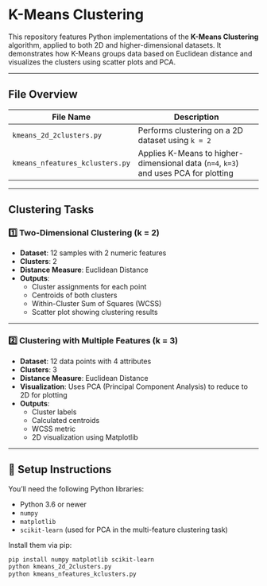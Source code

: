 # K-Means Clustering 

This repository features Python implementations of the **K-Means Clustering** algorithm, applied to both 2D and higher-dimensional datasets. It demonstrates how K-Means groups data based on Euclidean distance and visualizes the clusters using scatter plots and PCA.

---

## File Overview

| File Name                   | Description                                                  |
|----------------------------|--------------------------------------------------------------|
| `kmeans_2d_2clusters.py`       | Performs clustering on a 2D dataset using `k = 2`                |
| `kmeans_nfeatures_kclusters.py` | Applies K-Means to higher-dimensional data (`n=4`, `k=3`) and uses PCA for plotting |

---

## Clustering Tasks

### 1️⃣ Two-Dimensional Clustering (k = 2)

- **Dataset**: 12 samples with 2 numeric features
- **Clusters**: 2
- **Distance Measure**: Euclidean Distance
- **Outputs**:
  - Cluster assignments for each point
  - Centroids of both clusters
  - Within-Cluster Sum of Squares (WCSS)
  - Scatter plot showing clustering results

---

### 2️⃣ Clustering with Multiple Features (k = 3)

- **Dataset**: 12 data points with 4 attributes
- **Clusters**: 3
- **Distance Measure**: Euclidean Distance
- **Visualization**: Uses PCA (Principal Component Analysis) to reduce to 2D for plotting
- **Outputs**:
  - Cluster labels
  - Calculated centroids
  - WCSS metric
  - 2D visualization using Matplotlib

---

## 🔧 Setup Instructions

You’ll need the following Python libraries:

- Python 3.6 or newer
- `numpy`
- `matplotlib`
- `scikit-learn` (used for PCA in the multi-feature clustering task)

Install them via pip:

```bash
pip install numpy matplotlib scikit-learn
python kmeans_2d_2clusters.py
python kmeans_nfeatures_kclusters.py

